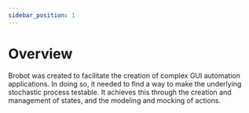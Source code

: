 ```yaml
---
sidebar_position: 1
---
```


# Overview

Brobot was created to facilitate the creation of complex GUI automation applications.
In doing so, it needed to find a way to make the underlying stochastic process
testable. It achieves this through the creation and management of states,
and the modeling and mocking of actions.